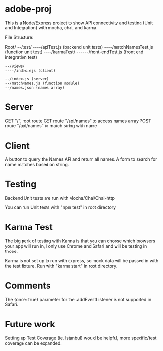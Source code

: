 # adobe-proj

This is a Node/Express project to show API connectivity and testing (Unit and Integration) with mocha, chai, and karma.

File Structure:

  Root/
    --/test/
    ----/apiTest.js (backend unit tests)
    ----/matchNamesTest.js (function unit test)
    ----/karmaTest/
    ------/front-endTest.js (front end integration test)

    --/views/
    ----/index.ejs (client)

    --/index.js (server)
    --/matchNames.js (function module)
    --/names.json (names array)


# Server

GET "/", root route
GET route "/api/names" to access names array
POST route "/api/names" to match string with name

# Client

A button to query the Names API and return all names.
A form to search for name matches based on string.

# Testing

Backend Unit tests are run with Mocha/Chai/Chai-http

You can run Unit tests with "npm test" in root directory.

# Karma Test

The big perk of testing with Karma is that you can choose which browsers your app will run in, I only use Chrome and Safari and will be testing in those.

Karma is not set up to run with express, so mock data will be passed in with the test fixture.
Run with "karma start" in root directory.

# Comments

The {once: true} parameter for the .addEventListener is not supported in Safari.

# Future work

Setting up Test Coverage (ie. Istanbul) would be helpful, more specific/test coverage can
be expanded.
